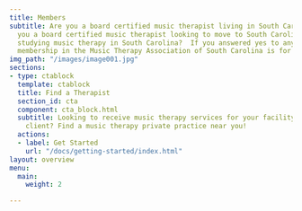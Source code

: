 ```yaml
---
title: Members
subtitle: Are you a board certified music therapist living in South Carolina? Are
  you a board certified music therapist looking to move to South Carolina? Are you
  studying music therapy in South Carolina?  If you answered yes to any of those questions,
  membership in the Music Therapy Association of South Carolina is for you!
img_path: "/images/image001.jpg"
sections:
- type: ctablock
  template: ctablock
  title: Find a Therapist
  section_id: cta
  component: cta_block.html
  subtitle: Looking to receive music therapy services for your facility or as an individual
    client? Find a music therapy private practice near you!
  actions:
  - label: Get Started
    url: "/docs/getting-started/index.html"
layout: overview
menu:
  main:
    weight: 2

---
```

